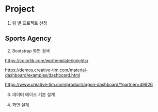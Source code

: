 # Project

1. 팀 별 프로젝트 선정

## Sports Agency



2. Bootstrap 화면 검색

<https://colorlib.com/wp/template/knights/>

<https://demos.creative-tim.com/material-dashboard/examples/dashboard.html>

<https://www.creative-tim.com/product/argon-dashboard/?partner=49926>



3. 데이터 베이스 기본 설계



4. 화면 설계


